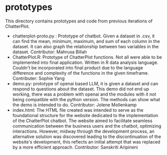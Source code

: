 # prototypes
This directory contains prototypes and code from previous iterations of ChatterPlot.
* chatterplot-proto.py : Prototype of chatbot. Given a dataset in .csv, it can find the mean, minimum, maximum, and sum of each column in the dataset. It can also graph the relationship between two variables in the dataset. 
Contributor: Mahrusa Billah
* ChatterPlot.R: Prototype of ChatterPlot functions. Not all were able to be implemented into final application. Written in R data analysis language. Couldn't be incorporated into final product due to the language difference and complexity of the functions in the given timeframe.
Contributer: Sophie Yang
* demo.py: prototype of openai based LLM, it is given a dataset and can respond to questions about the dataset. This demo did not end up working, there was a problem with openai and the modules with it not being compatible with the python version. The methods can show what the demo is intended to do.
Contributor: Jolene Mollenkamp
* index.html: The HTML file created was intended to serve as the foundational structure for the website dedicated to the implementation of the ChatterPlot chatbot. The website aimed to facilitate seamless communication between the business users and the chatbot, optimizing interactions. However, midway through the development process, an alternative solution was discovered leading to the discontinuation of the website's development, this reflects an initial attempt that was replaced by a more efficient approach.
Contributor: Sanskriti Aripineni
